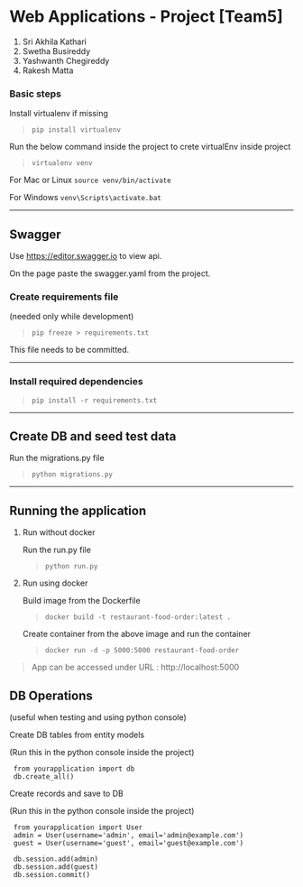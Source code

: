 # Web Applications - Project [Team5]

1) Sri Akhila Kathari
2) Swetha Busireddy
3) Yashwanth Chegireddy
4) Rakesh Matta

### Basic steps
Install virtualenv if missing

> ```pip install virtualenv``` 

Run the below command inside the project to crete virtualEnv inside project

> ```virtualenv venv```

For Mac or Linux
```source venv/bin/activate```

For Windows
```venv\Scripts\activate.bat```

----

## Swagger 

Use https://editor.swagger.io to view api.

On the page paste the swagger.yaml from the project.


### Create requirements file 

(needed only while development)

> ```pip freeze > requirements.txt```

This file needs to be committed.

----

### Install required dependencies

> ```pip install -r requirements.txt```

----

## Create DB and seed test data

Run the migrations.py file 
> ```python migrations.py```

----

## Running the application

1. Run without docker

    Run the run.py file
    > ```python run.py```
    
2. Run using docker

    Build image from the Dockerfile
    > ```docker build -t restaurant-food-order:latest . ```
    
    Create container from the above image and run the container
    > ```docker run -d -p 5000:5000 restaurant-food-order```
    
> App can be accessed under URL : http://localhost:5000


## DB Operations

(useful when testing and using python console)

Create DB tables from entity models

(Run this in the python console inside the project)
```
 from yourapplication import db
 db.create_all()
```

Create records and save to DB

(Run this in the python console inside the project)
```
 from yourapplication import User
 admin = User(username='admin', email='admin@example.com')
 guest = User(username='guest', email='guest@example.com')

 db.session.add(admin)
 db.session.add(guest)
 db.session.commit()
```